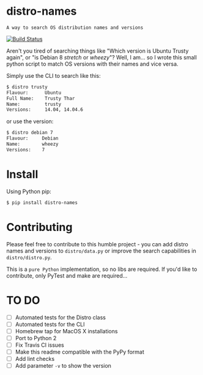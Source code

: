 # distro-names

`A way to search OS distribution names and versions`

[![Build Status](https://travis-ci.org/igorlg/distro-names.svg?branch=master)](https://travis-ci.org/igorlg/distro-names)

Aren't you tired of searching things like "Which version is Ubuntu Trusty again", or "is Debian 8 _stretch_ or _wheezy_"? Well, I am... so I wrote this small python script to match OS versions with their names and vice versa.

Simply use the CLI to search like this:

```bash
$ distro trusty
Flavour:      Ubuntu
Full Name:    Trusty Thar
Name:         trusty
Versions:     14.04, 14.04.6
```

or use the version:
```bash
$ distro debian 7
Flavour:     Debian
Name:        wheezy
Versions:    7
```

# Install

Using Python pip:

```bash
$ pip install distro-names
```

# Contributing

Please feel free to contribute to this humble project - you can add distro names and versions to `distro/data.py` or improve the search capabilities in `distro/distro.py`.

This is a `pure Python` implementation, so no libs are required. If you'd like to contribute, only PyTest and make are required...

# TO DO

- [ ] Automated tests for the Distro class
- [ ] Automated tests for the CLI 
- [ ] Homebrew tap for MacOS X installations
- [ ] Port to Python 2
- [ ] Fix Travis CI issues
- [ ] Make this readme compatible with the PyPy format
- [ ] Add lint checks
- [ ] Add parameter `-v` to show the version
